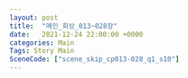 ```yaml
---
layout: post
title:  "메인_회상_013~028장"
date:   2021-12-24 22:00:00 +0000
categories: Main
Tags: Story Main
SceneCode: ["scene_skip_cp013-028_q1_s10"]
---
```

